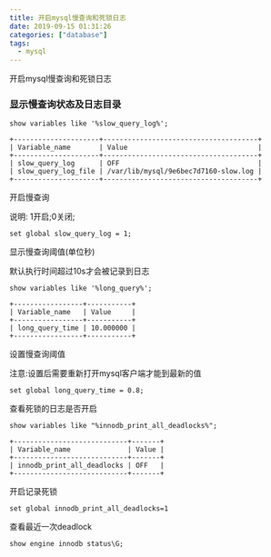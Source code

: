 ```yaml
---
title: 开启mysql慢查询和死锁日志
date: 2019-09-15 01:31:26
categories: ["database"]
tags:
  - mysql
---
```


开启mysql慢查询和死锁日志
<!-- more -->

### 显示慢查询状态及日志目录

```
show variables like '%slow_query_log%';

+---------------------+--------------------------------------+
| Variable_name       | Value                                |
+---------------------+--------------------------------------+
| slow_query_log      | OFF                                  |
| slow_query_log_file | /var/lib/mysql/9e6bec7d7160-slow.log |
+---------------------+--------------------------------------+
```

开启慢查询

说明: 1开启;0关闭;

```
set global slow_query_log = 1;
```

显示慢查询阈值(单位秒)

默认执行时间超过10s才会被记录到日志

```
show variables like '%long_query%';

+-----------------+-----------+
| Variable_name   | Value     |
+-----------------+-----------+
| long_query_time | 10.000000 |
+-----------------+-----------+
```

设置慢查询阈值

注意:设置后需要重新打开mysql客户端才能到最新的值

```
set global long_query_time = 0.8;
```

查看死锁的日志是否开启

```
show variables like "%innodb_print_all_deadlocks%";

+----------------------------+-------+
| Variable_name              | Value |
+----------------------------+-------+
| innodb_print_all_deadlocks | OFF   |
+----------------------------+-------+
```

开启记录死锁

```
set global innodb_print_all_deadlocks=1
```

查看最近一次deadlock

```
show engine innodb status\G;
```
